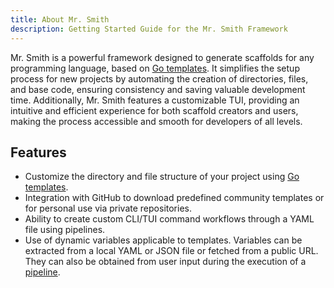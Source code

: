 ```yaml
---
title: About Mr. Smith
description: Getting Started Guide for the Mr. Smith Framework
---
```


Mr. Smith is a powerful framework designed to generate scaffolds for any programming language, based on [Go templates](https://pkg.go.dev/text/template). It simplifies the setup process for new projects by automating the creation of directories, files, and base code, ensuring consistency and saving valuable development time. Additionally, Mr. Smith features a customizable TUI, providing an intuitive and efficient experience for both scaffold creators and users, making the process accessible and smooth for developers of all levels.

## Features

- Customize the directory and file structure of your project using [Go templates](https://pkg.go.dev/text/template).
- Integration with GitHub to download predefined community templates or for personal use via private repositories.
- Ability to create custom CLI/TUI command workflows through a YAML file using pipelines.
- Use of dynamic variables applicable to templates. Variables can be extracted from a local YAML or JSON file or fetched from a public URL. They can also be obtained from user input during the execution of a [pipeline](/overview/pipelines).
